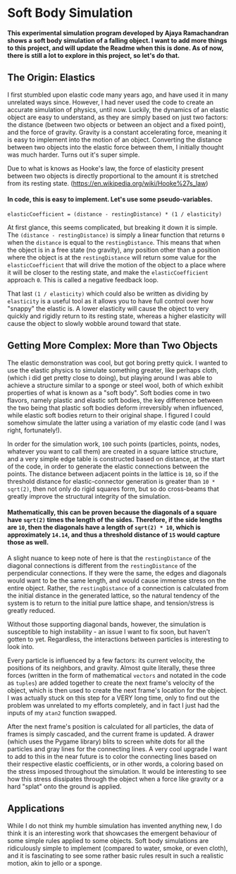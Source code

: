 # Soft Body Simulation

#### This experimental simulation program developed by Ajaya Ramachandran shows a soft body simulation of a falling object. I want to add more things to this project, and will update the Readme when this is done. As of now, there is still a lot to explore in this project, so let's do that.


## The Origin: Elastics
I first stumbled upon elastic code many years ago, and have used it in many unrelated ways since. However, I had never used the code to create an accurate simulation of physics, until now. Luckily, the dynamics of an elastic object are easy to understand, as they are simply based on just two factors: the distance (between two objects or between an object and a fixed point), and the force of gravity. Gravity is a constant accelerating force, meaning it is easy to implement into the motion of an object. Converting the distance between two objects into the elastic force between them, I initially thought was much harder. Turns out it's super simple.

Due to what is knows as Hooke's law, the force of elasticity present between two objects is directly proportional to the amount it is stretched from its resting state. (https://en.wikipedia.org/wiki/Hooke%27s_law)

#### In code, this is easy to implement. Let's use some pseudo-variables.

`elasticCoefficient = (distance - restingDistance) * (1 / elasticity)`

At first glance, this seems complicated, but breaking it down it is simple. The `(distance - restingDistance)` is simply a linear function that returns `0` when the `distance` is equal to the `restingDistance`. This means that when the object is in a free state (no gravity), any position other than a position where the object is at the `restingDistance` will return some value for the `elasticCoefficient` that will drive the motion of the object to a place where it will be closer to the resting state, and make the `elasticCoefficient` approach `0`. This is called a negative feedback loop.

That last `(1 / elasticity)` which could also be written as dividing by `elasticity` is a useful tool as it allows you to have full control over how "snappy" the elastic is. A lower elasticity will cause the object to very quickly and rigidly return to its resting state, whereas a higher elasticity will cause the object to slowly wobble around toward that state.

## Getting More Complex: More than Two Objects
The elastic demonstration was cool, but got boring pretty quick. I wanted to use the elastic physics to simulate something greater, like perhaps cloth, (which i did get pretty close to doing), but playing around I was able to achieve a structure similar to a sponge or steel wool, both of which exhibit properties of what is known as a "soft body". Soft bodies come in two flavors, namely plastic and elastic soft bodies, the key difference between the two being that plastic soft bodies deform irreversibly when influenced, while elastic soft bodies return to their original shape. I figured I could somehow simulate the latter using a variation of my elastic code (and I was right, fortunately!).

In order for the simulation work, `100` such points (particles, points, nodes, whatever you want to call them) are created in a square lattice structure, and a very simple edge table is constructed based on distance, at the start of the code, in order to generate the elastic connections between the points. The distance between adjacent points in the lattice is `10`, so if the threshold distance for elastic-connector generation is greater than `10 * sqrt(2)`, then not only do rigid squares form, but so do cross-beams that greatly improve the structural integrity of the simulation.

#### Mathematically, this can be proven because the diagonals of a square have `sqrt(2)` times the length of the sides. Therefore, if the side lengths are `10`, then the diagonals have a length of `sqrt(2) * 10`, which is approximately `14.14`, and thus a threshold distance of `15` would capture those as well.

A slight nuance to keep note of here is that the `restingDistance` of the diagonal connections is different from the `restingDistance` of the perpendicular connections. If they were the same, the edges and diagonals would want to be the same length, and would cause immense stress on the entire object. Rather, the `restingDistance` of a connection is calculated from the initial distance in the generated lattice, so the natural tendency of the system is to return to the initial pure lattice shape, and tension/stress is greatly reduced.

Without those supporting diagonal bands, however, the simulation is susceptible to high instability - an issue I want to fix soon, but haven't gotten to yet. Regardless, the interactions between particles is interesting to look into.

Every particle is influenced by a few factors: its current velocity, the positions of its neighbors, and gravity. Almost quite literally, these three forces (written in the form of mathematical `vectors` and notated in the code as `tuples`) are added together to create the next frame's velocity of the object, which is then used to create the next frame's location for the object. I was actually stuck on this step for a VERY long time, only to find out the problem was unrelated to my efforts completely, and in fact I just had the inputs of my `atan2` function swapped.

After the next frame's position is calculated for all particles, the data of frames is simply cascaded, and the current frame is updated. A drawer (which uses the Pygame library) blits to screen white dots for all the particles and gray lines for the connecting lines. A very cool upgrade I want to add to this in the near future is to color the connecting lines based on their respective elastic coefficients, or in other words, a coloring based on the stress imposed throughout the simulation. It would be interesting to see how this stress dissipates through the object when a force like gravity or a hard "splat" onto the ground is applied.

## Applications
While I do not think my humble simulation has invented anything new, I do think it is an interesting work that showcases the emergent behaviour of some simple rules applied to some objects. Soft body simulations are ridiculously simple to implement (compared to water, smoke, or even cloth), and it is fascinating to see some rather basic rules result in such a realistic motion, akin to jello or a sponge.